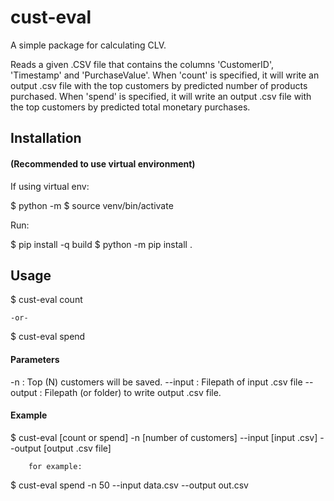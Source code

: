 # cust-eval
A simple package for calculating CLV.

Reads a given .CSV file that contains the columns 'CustomerID', 'Timestamp' and 'PurchaseValue'.
When 'count' is specified, it will write an output .csv file with the top customers by predicted number of products purchased.
When 'spend' is specified, it will write an output .csv file with the top customers by predicted total monetary purchases.

## Installation
#### (Recommended to use virtual environment)

If using virtual env:

$ python -m 
$ source venv/bin/activate 

Run:

$ pip install -q build
$ python -m pip install .




## Usage
$ cust-eval count

	-or-

$ cust-eval spend


#### Parameters

-n 			: Top (N) customers will be saved.
--input 	: Filepath of input .csv file
--output 	: Filepath (or folder) to write output .csv file.



#### Example
$ cust-eval [count or spend] -n [number of customers] --input [input .csv] --output [output .csv file]

		for example:

$ cust-eval spend -n 50 --input data.csv --output out.csv
